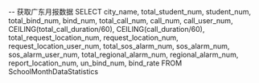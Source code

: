 -- 获取广东月报数据
SELECT
	city_name,
	total_student_num,
	student_num,
	total_bind_num,
	bind_num,
	total_call_num,
	call_num,
	call_user_num,
	CEILING(total_call_duration/60),
	CEILING(call_duration/60),
	total_request_location_num,
	request_location_num,
	request_location_user_num,
	total_sos_alarm_num,
	sos_alarm_num,
	sos_alarm_user_num,
	total_regional_alarm_num,
	regional_alarm_num,
	report_location_num,
	un_bind_num,
	bind_rate
FROM
	SchoolMonthDataStatistics 